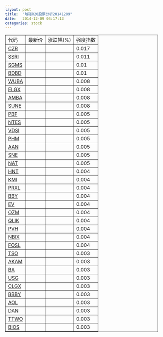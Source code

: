 ```yaml
---
layout: post
title:  "触碰R20股票分析20141209"
date:   2014-12-09 04:17:13
categories: stock
---
```

<script type="text/javascript">
var stockList = []
stockList.push('gb_czr');
stockList.push('gb_ssri');
stockList.push('gb_sgms');
stockList.push('gb_bdbd');
stockList.push('gb_wuba');
stockList.push('gb_elgx');
stockList.push('gb_amba');
stockList.push('gb_sune');
stockList.push('gb_pbf');
stockList.push('gb_ntes');
stockList.push('gb_vdsi');
stockList.push('gb_phm');
stockList.push('gb_aan');
stockList.push('gb_sne');
stockList.push('gb_nat');
stockList.push('gb_hnt');
stockList.push('gb_kmi');
stockList.push('gb_prxl');
stockList.push('gb_bby');
stockList.push('gb_ev');
stockList.push('gb_ozm');
stockList.push('gb_qlik');
stockList.push('gb_pvh');
stockList.push('gb_nbix');
stockList.push('gb_fosl');
stockList.push('gb_tso');
stockList.push('gb_akam');
stockList.push('gb_ba');
stockList.push('gb_usg');
stockList.push('gb_clgx');
stockList.push('gb_bbby');
stockList.push('gb_aol');
stockList.push('gb_dan');
stockList.push('gb_ttwo');
stockList.push('gb_bios');
</script>

<table border="1">
 <tr>
 <td>代码</td>
  <td>最新价</td>
  <td>涨跌幅(%)</td>
 <td>强度指数</td>
</tr>
  <tr id="czr"><td><a href="http://stock.finance.sina.com.cn/usstock/quotes/CZR.html" target="_blank">CZR</a></td><td></td><td></td><td>0.017</td></tr>
  <tr id="ssri"><td><a href="http://stock.finance.sina.com.cn/usstock/quotes/SSRI.html" target="_blank">SSRI</a></td><td></td><td></td><td>0.011</td></tr>
  <tr id="sgms"><td><a href="http://stock.finance.sina.com.cn/usstock/quotes/SGMS.html" target="_blank">SGMS</a></td><td></td><td></td><td>0.01</td></tr>
  <tr id="bdbd"><td><a href="http://stock.finance.sina.com.cn/usstock/quotes/BDBD.html" target="_blank">BDBD</a></td><td></td><td></td><td>0.01</td></tr>
  <tr id="wuba"><td><a href="http://stock.finance.sina.com.cn/usstock/quotes/WUBA.html" target="_blank">WUBA</a></td><td></td><td></td><td>0.008</td></tr>
  <tr id="elgx"><td><a href="http://stock.finance.sina.com.cn/usstock/quotes/ELGX.html" target="_blank">ELGX</a></td><td></td><td></td><td>0.008</td></tr>
  <tr id="amba"><td><a href="http://stock.finance.sina.com.cn/usstock/quotes/AMBA.html" target="_blank">AMBA</a></td><td></td><td></td><td>0.008</td></tr>
  <tr id="sune"><td><a href="http://stock.finance.sina.com.cn/usstock/quotes/SUNE.html" target="_blank">SUNE</a></td><td></td><td></td><td>0.008</td></tr>
  <tr id="pbf"><td><a href="http://stock.finance.sina.com.cn/usstock/quotes/PBF.html" target="_blank">PBF</a></td><td></td><td></td><td>0.005</td></tr>
  <tr id="ntes"><td><a href="http://stock.finance.sina.com.cn/usstock/quotes/NTES.html" target="_blank">NTES</a></td><td></td><td></td><td>0.005</td></tr>
  <tr id="vdsi"><td><a href="http://stock.finance.sina.com.cn/usstock/quotes/VDSI.html" target="_blank">VDSI</a></td><td></td><td></td><td>0.005</td></tr>
  <tr id="phm"><td><a href="http://stock.finance.sina.com.cn/usstock/quotes/PHM.html" target="_blank">PHM</a></td><td></td><td></td><td>0.005</td></tr>
  <tr id="aan"><td><a href="http://stock.finance.sina.com.cn/usstock/quotes/AAN.html" target="_blank">AAN</a></td><td></td><td></td><td>0.005</td></tr>
  <tr id="sne"><td><a href="http://stock.finance.sina.com.cn/usstock/quotes/SNE.html" target="_blank">SNE</a></td><td></td><td></td><td>0.005</td></tr>
  <tr id="nat"><td><a href="http://stock.finance.sina.com.cn/usstock/quotes/NAT.html" target="_blank">NAT</a></td><td></td><td></td><td>0.005</td></tr>
  <tr id="hnt"><td><a href="http://stock.finance.sina.com.cn/usstock/quotes/HNT.html" target="_blank">HNT</a></td><td></td><td></td><td>0.004</td></tr>
  <tr id="kmi"><td><a href="http://stock.finance.sina.com.cn/usstock/quotes/KMI.html" target="_blank">KMI</a></td><td></td><td></td><td>0.004</td></tr>
  <tr id="prxl"><td><a href="http://stock.finance.sina.com.cn/usstock/quotes/PRXL.html" target="_blank">PRXL</a></td><td></td><td></td><td>0.004</td></tr>
  <tr id="bby"><td><a href="http://stock.finance.sina.com.cn/usstock/quotes/BBY.html" target="_blank">BBY</a></td><td></td><td></td><td>0.004</td></tr>
  <tr id="ev"><td><a href="http://stock.finance.sina.com.cn/usstock/quotes/EV.html" target="_blank">EV</a></td><td></td><td></td><td>0.004</td></tr>
  <tr id="ozm"><td><a href="http://stock.finance.sina.com.cn/usstock/quotes/OZM.html" target="_blank">OZM</a></td><td></td><td></td><td>0.004</td></tr>
  <tr id="qlik"><td><a href="http://stock.finance.sina.com.cn/usstock/quotes/QLIK.html" target="_blank">QLIK</a></td><td></td><td></td><td>0.004</td></tr>
  <tr id="pvh"><td><a href="http://stock.finance.sina.com.cn/usstock/quotes/PVH.html" target="_blank">PVH</a></td><td></td><td></td><td>0.004</td></tr>
  <tr id="nbix"><td><a href="http://stock.finance.sina.com.cn/usstock/quotes/NBIX.html" target="_blank">NBIX</a></td><td></td><td></td><td>0.004</td></tr>
  <tr id="fosl"><td><a href="http://stock.finance.sina.com.cn/usstock/quotes/FOSL.html" target="_blank">FOSL</a></td><td></td><td></td><td>0.004</td></tr>
  <tr id="tso"><td><a href="http://stock.finance.sina.com.cn/usstock/quotes/TSO.html" target="_blank">TSO</a></td><td></td><td></td><td>0.003</td></tr>
  <tr id="akam"><td><a href="http://stock.finance.sina.com.cn/usstock/quotes/AKAM.html" target="_blank">AKAM</a></td><td></td><td></td><td>0.003</td></tr>
  <tr id="ba"><td><a href="http://stock.finance.sina.com.cn/usstock/quotes/BA.html" target="_blank">BA</a></td><td></td><td></td><td>0.003</td></tr>
  <tr id="usg"><td><a href="http://stock.finance.sina.com.cn/usstock/quotes/USG.html" target="_blank">USG</a></td><td></td><td></td><td>0.003</td></tr>
  <tr id="clgx"><td><a href="http://stock.finance.sina.com.cn/usstock/quotes/CLGX.html" target="_blank">CLGX</a></td><td></td><td></td><td>0.003</td></tr>
  <tr id="bbby"><td><a href="http://stock.finance.sina.com.cn/usstock/quotes/BBBY.html" target="_blank">BBBY</a></td><td></td><td></td><td>0.003</td></tr>
  <tr id="aol"><td><a href="http://stock.finance.sina.com.cn/usstock/quotes/AOL.html" target="_blank">AOL</a></td><td></td><td></td><td>0.003</td></tr>
  <tr id="dan"><td><a href="http://stock.finance.sina.com.cn/usstock/quotes/DAN.html" target="_blank">DAN</a></td><td></td><td></td><td>0.003</td></tr>
  <tr id="ttwo"><td><a href="http://stock.finance.sina.com.cn/usstock/quotes/TTWO.html" target="_blank">TTWO</a></td><td></td><td></td><td>0.003</td></tr>
  <tr id="bios"><td><a href="http://stock.finance.sina.com.cn/usstock/quotes/BIOS.html" target="_blank">BIOS</a></td><td></td><td></td><td>0.003</td></tr>
</table>
